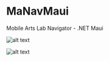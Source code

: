 # MaNavMaui
Mobile Arts Lab Navigator - .NET Maui



![alt text](http://g.recordit.co/4BzX0XSbCN.gif "Application in action - iOS")

![alt text](http://g.recordit.co/yKIj25dTPW.gif "Application in action - Android")


